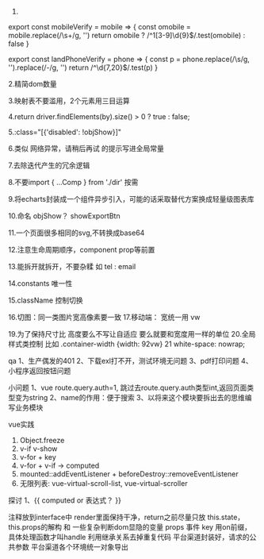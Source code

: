 
1.
export const mobileVerify = mobile => {
  const omobile = mobile.replace(/\s+/g, '')
  return omobile ? /^1[3-9]\d{9}$/.test(omobile) : false
}

export const landPhoneVerify = phone => {
  const p = phone.replace(/\s/g, '').replace(/-/g, '')
  return /^\d{7,20}$/.test(p)
}

2.精简dom数量

3.映射表不要滥用，2个元素用三目运算

4.return driver.findElements(by).size() > 0 ? true : false;

5.:class="[{'disabled': !objShow}]"

6.类似 网络异常，请稍后再试 的提示写进全局常量

7.去除迭代产生的冗余逻辑

8.不要import { ...Comp } from './dir' 按需

9.将echarts封装成一个组件异步引入，可能的话采取替代方案换成轻量级图表库

10.命名 objShow？ showExportBtn

11.一个页面很多相同的svg,不转换成base64

12.注意生命周期顺序，component prop等前置

13.能拆开就拆开，不要杂糅  如 tel : email

14.constants 唯一性

15.className 控制切换

16.切图：同一类图片宽高像素要一致
17.移动端： 宽统一用 vw

19.为了保持尺寸比 高度要么不写让自适应 要么就要和宽度用一样的单位
20.全局样式类控制 比如 .container-width {width: 92vw}
21 white-space: nowrap;

qa
1、生产偶发的401
2、下载exl打不开，测试环境无问题
3、pdf打印问题
4、小程序返回按钮问题

小问题
1、vue route.query.auth=1, 跳过去route.query.auth类型int,返回页面类型变为string
2、name的作用：便于搜索
3、以将来这个模块要拆出去的思维编写业务模块

vue实践
1. Object.freeze
2. v-if v-show
3. v-for + key
4. v-for + v-if -> computed
5. mounted::addEventListener + beforeDestroy::removeEventListener
6. 无限列表: vue-virtual-scroll-list, vue-virtual-scroller

探讨
1、{{ computed or 表达式？ }}

注释放到interface中
render里面保持干净，return之前尽量只放 this.state， this.props的解构 和 一些复杂判断dom显隐的变量
props 事件 key 用on前缀，具体处理函数才叫handle
利用继承关系去掉重复代码
平台渠道封装好，请求的公共参数
平台渠道各个环境统一对象导出
